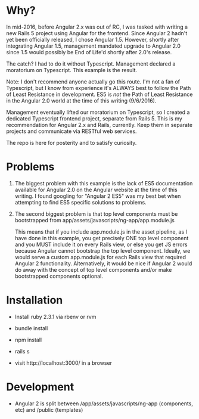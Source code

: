 # Why?

In mid-2016, before Angular 2.x was out of RC, I was tasked with writing a new Rails 5 project
using Angular for the frontend. Since Angular 2 hadn't yet been officially released, I chose
Angular 1.5. However, shortly after integrating Angular 1.5, management mandated upgrade to 
Angular 2.0 since 1.5 would possibly be End of Life'd shortly after 2.0's release.

The catch? I had to do it without Typescript. Management declared a moratorium on Typescript.
This example is the result.

Note: I don't recommend anyone actually go this route. I'm not a fan of Typescript, but I
know from experience it's ALWAYS best to follow the Path of Least Resistance in development.
ES5 is *not* the Path of Least Resistance in the Angular 2.0 world at the time of this writing
(9/6/2016).

Management eventually lifted our moratorium on Typescript, so I created a dedicated Typescript
frontend project, separate from Rails 5. This is my recommendation for Angular 2.x and Rails,
currently. Keep them in separate projects and communicate via RESTful web services.

The repo is here for posterity and to satisfy curiosity.

# Problems

1. The biggest problem with this example is the lack of ES5 documentation available for Angular 2.0
on the Angular website at the time of this writing. I found googling for "Angular 2 ES5" was my
best bet when attempting to find ES5 specific solutions to problems.

1. The second biggest problem is that top level components must be bootstrapped from
app/assets/javascripts/ng-app/app.module.js

    This means that if you include app.module.js in the asset pipeline, as I have done in this example,
you get precisely ONE top level component and you MUST include it on every Rails view, or else you
get JS errors because Angular cannot bootstrap the top level component. Ideally, we would serve a 
custom app.module.js for each Rails view that required Angular 2 functionality. Alternatively, it
would be nice if Angular 2 would do away with the concept of top level components and/or make
bootstrapped components optional.

# Installation

* Install ruby 2.3.1 via rbenv or rvm

* bundle install

* npm install

* rails s

* visit http://localhost:3000/ in a browser

# Development

* Angular 2 is split between /app/assets/javascripts/ng-app (components, etc) and /public (templates)
